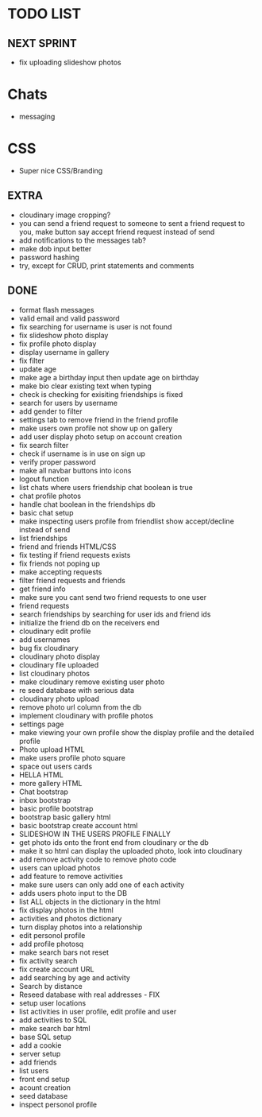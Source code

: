 # TODO LIST


## NEXT SPRINT
- fix uploading slideshow photos 

# Chats
- messaging

# CSS
- Super nice CSS/Branding

## EXTRA
- cloudinary image cropping?
- you can send a friend request to someone to sent a friend request to you, make button say accept friend request instead of send
- add notifications to the messages tab?
- make dob input better
- password hashing
- try, except for CRUD, print statements and comments

## DONE
- format flash messages
- valid email and valid password
- fix searching for username is user is not found
- fix slideshow photo display
- fix profile photo display
- display username in gallery
- fix filter
- update age 
- make age a birthday input then update age on birthday
- make bio clear existing text when typing
- check is checking for exisiting friendships is fixed
- search for users by username
- add gender to filter
- settings tab to remove friend in the friend profile
- make users own profile not show up on gallery
- add user display photo setup on account creation
- fix search filter
- check if username is in use on sign up
- verify proper password
- make all navbar buttons into icons
- logout function
- list chats where users friendship chat boolean is true
- chat profile photos
- handle chat boolean in the friendships db
- basic chat setup
- make inspecting users profile from friendlist show accept/decline instead of send 
- list friendships
- friend and friends HTML/CSS
- fix testing if friend requests exists
- fix friends not poping up
- make accepting requests
- filter friend requests and friends
- get friend info
- make sure you cant send two friend requests to one user
- friend requests 
- search friendships by searching for user ids and friend ids
- initialize the friend db on the receivers end
- cloudinary edit profile
- add usernames
- bug fix cloudinary 
- cloudinary photo display
- cloudinary file uploaded
- list cloudinary photos
- make cloudinary remove existing user photo
- re seed database with serious data
- cloudinary photo upload
- remove photo url column from the db
- implement cloudinary with profile photos
- settings page
- make viewing your own profile show the display profile and the detailed profile
- Photo upload HTML
- make users profile photo square
- space out users cards
- HELLA HTML
- more gallery HTML
- Chat bootstrap 
- inbox bootstrap
- basic profile bootstrap
- bootstrap basic gallery html
- basic bootstrap create account html
- SLIDESHOW IN THE USERS PROFILE FINALLY
- get photo ids onto the front end from cloudinary or the db
- make it so html can display the uploaded photo, look into cloudinary
- add remove activity code to remove photo code
- users can upload photos
- add feature to remove activities
- make sure users can only add one of each activity
- adds users photo input to the DB
- list ALL objects in the dictionary in the html
- fix display photos in the html
- activities and photos dictionary
- turn display photos into a relationship
- edit personol profile
- add profile photosq
- make search bars not reset
- fix activity search
- fix create account URL
- add searching by age and activity
- Search by distance
- Reseed database with real addresses - FIX
- setup user locations
- list activities in user profile, edit profile and user
- add activities to SQL
- make search bar html
- base SQL setup
- add a cookie
- server setup
- add friends
- list users
- front end setup
- acount creation
- seed database
- inspect personol profile